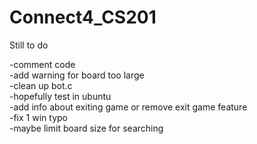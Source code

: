 # Connect4_CS201
Still to do<br>


-comment code<br>
-add warning for board too large<br>
-clean up bot.c<br>
-hopefully test in ubuntu<br>
-add info about exiting game or remove exit game feature<br>
-fix 1 win typo<br>
-maybe limit board size for searching 

